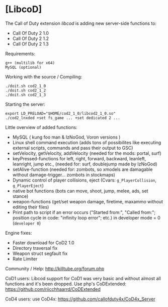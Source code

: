 # [LibcoD]
The Call of Duty extension *libcod* is adding new server-side functions to:

 - Call Of Duty 2 1.0
 - Call Of Duty 2 1.2
 - Call Of Duty 2 1.3

Requirements:
```
g++ (multilib for x64)
MySQL (optional)
```

Working with the source / Compiling:
```
./doit.sh cod2_1_0
./doit.sh cod2_1_2
./doit.sh cod2_1_3
```

Starting the server:
```
export LD_PRELOAD="$HOME/cod2_1_0/libcod2_1_0.so"
./cod2_lnxded +set fs_game ... +set dedicated 2 ...
```

Little overview of added functions:
- MySQL ( kung foo man & IzNoGod, Voron versions )
- Linux shell command execution (adds tons of possibilites like executing external scripts, commands and pass their output to GSC)
- setVelocity, getVelocity, addVelocity (needed for the mods: portal, surf)
- keyPressed-functions for left, right, forward, backward, leanleft, leanright, jump etc., (needed for: surf, doublejump made by IzNoGod)
- setAlive-function (needed for: zombots, so xmodels are damagable without damage-trigger... zombots in stockmaps)
- Dynamic control of player collisions, eject (Cvars: ```g_PlayerCollision```, ```g_PlayerEject```)
- native bot functions (bots can move, shoot, jump, melee, ads, set stance)
- weapon-functions (get/set weapon damage, firetime, maxammo without editing their files)
- Print path to script if an error occurs ("Started from:", "Called from:"; position cycle in code: "infinity loop error"; etc.) in developer mode = 0 (```developer 0```)

Engine fixes:
- Faster download for CoD2 1.0
- Directory traversal fix
- Weapon struct segfault fix
- Rate Limiter
	
Community / Help: http://killtube.org/forum.php

CoD1 users:
Libcod support for CoD1 was very basic and without almost all functions and it's been dropped.
Use php's CoDExtended: https://github.com/riicchhaarrd/CoDExtended

CoD4 users: use CoD4x: https://github.com/callofduty4x/CoD4x_Server
